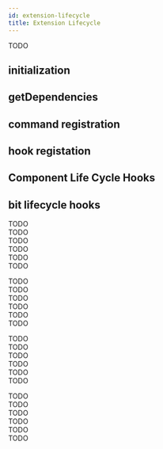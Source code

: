 ```yaml
---
id: extension-lifecycle
title: Extension Lifecycle
---
```


TODO

## initialization

## getDependencies

## command registration

## hook registation

## Component Life Cycle Hooks

## bit lifecycle hooks


TODO  
TODO  
TODO  
TODO  
TODO  
TODO  

TODO  
TODO  
TODO  
TODO  
TODO  
TODO  

TODO  
TODO  
TODO  
TODO  
TODO  
TODO  

TODO  
TODO  
TODO  
TODO  
TODO  
TODO  